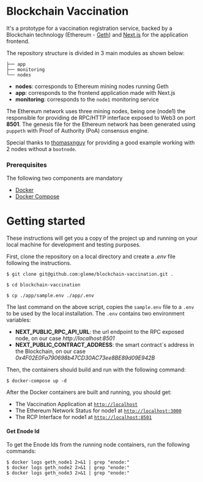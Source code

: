 # Blockchain Vaccination

It's a prototype for a vaccination registration service, backed by a Blockchain technology (Ethereum - [Geth](https://hub.docker.com/r/ethereum/client-go/)) and [Next.js](https://nextjs.org/) for the application frontend.

The repository structure is divided in 3 main modules as shown below:
```
├── app
├── monitoring
└── nodes
```

- **nodes**: corresponds to Ethereum mining nodes running Geth
- **app**: corresponds to the frontend application made with Next.js
- **monitoring**: corresponds to the `node1` monitoring service

The Ethereum network uses three mining nodes, being one (node1) the responsible for providing de RPC/HTTP interface exposed to Web3 on port **8501**. The genesis file for the Ethereum network has been generated using `puppeth` with Proof of Authority (PoA) consensus engine.

Special thanks to [thomasxnguy](https://github.com/thomasxnguy/docker-ethereum) for providing a good example working with 2 nodes without a `bootnode`.
### Prerequisites

The following two components are mandatory

 - [Docker](https://docs.docker.com/get-docker)
 - [Docker Compose](https://docs.docker.com/compose/install)

# Getting started

These instructions will get you a copy of the project up and running on your local machine for development and testing purposes.

First, clone the repository on a local directory and create a *.env* file following the instructions.

```shell script
$ git clone git@github.com:gleme/blockchain-vaccination.git .

$ cd blockchain-vaccination

$ cp ./app/sample.env ./app/.env
```

The last command on the above script, copies the `sample.env` file to a `.env` to be used by the local installation. The `.env`  contains two environment variables: 
 - **NEXT_PUBLIC_RPC_API_URL**: the url endpoint to the RPC exposed node, on our case *http://localhost:8501*
 - **NEXT_PUBLIC_CONTRACT_ADDRESS**: the smart contract`s address in the Blockchain, on our case *0x4F02E0Fa790698b47CD30AC73ee8BE89d09E942B*

Then, the containers should build and run with the following command:

```shell script
$ docker-compose up -d

```

After the Docker containers are built and running, you should get:

- The Vaccination Application at [`http://localhost`](http://localhost)
- The Ethereum Network Status for node1 at [`http://localhost:3000`](http://localhost:3000)
- The RCP Interface for node1 at [`http://localhost:8501`](http://localhost:8501)

#### Get Enode Id

To get the Enode Ids from the running node containers, run the following commands:
```
$ docker logs geth_node1 2>&1 | grep "enode:"
$ docker logs geth_node2 2>&1 | grep "enode:"
$ docker logs geth_node3 2>&1 | grep "enode:"
```
